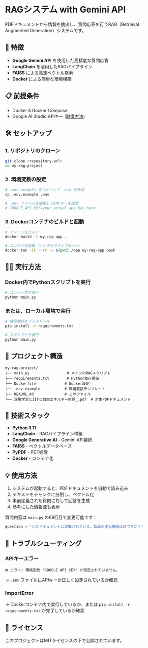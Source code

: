 # RAGシステム with Gemini API

PDFドキュメントから情報を抽出し、質問応答を行うRAG（Retrieval Augmented Generation）システムです。

## 🚀 特徴

- **Google Gemini API** を使用した高精度な質問応答
- **LangChain** を活用したRAGパイプライン
- **FAISS** による高速ベクトル検索
- **Docker** による簡単な環境構築

## 📋 前提条件

- Docker & Docker Compose
- Google AI Studio APIキー ([取得方法](https://makersuite.google.com/app/apikey))

## 🛠️ セットアップ

### 1. リポジトリのクローン
```bash
git clone <repository-url>
cd my-rag-project
```

### 2. 環境変数の設定
```bash
# .env.example をコピーして .env を作成
cp .env.example .env

# .env ファイルを編集してAPIキーを設定
# GOOGLE_API_KEY=your_actual_api_key_here
```

### 3. Dockerコンテナのビルドと起動
```bash
# イメージをビルド
docker build -t my-rag-app .

# コンテナを起動（インタラクティブモード）
docker run -it --rm -v $(pwd):/app my-rag-app bash
```

## 🏃‍♂️ 実行方法

### Docker内でPythonスクリプトを実行
```bash
# コンテナ内で実行
python main.py
```

### または、ローカル環境で実行
```bash
# 依存関係をインストール
pip install -r requirements.txt

# スクリプトを実行
python main.py
```

## 📁 プロジェクト構造

```
my-rag-project/
├── main.py                 # メインのRAGスクリプト
├── requirements.txt        # Python依存関係
├── Dockerfile             # Docker設定
├── .env.example           # 環境変数テンプレート
├── README.md              # このファイル
└── 深層学習とIITと自由エネルギー原理_.pdf  # 対象PDFドキュメント
```

## 🔧 技術スタック

- **Python 3.11**
- **LangChain** - RAGパイプライン構築
- **Google Generative AI** - Gemini API接続
- **FAISS** - ベクトルデータベース
- **PyPDF** - PDF処理
- **Docker** - コンテナ化

## 💡 使用方法

1. システムが起動すると、PDFドキュメントを自動で読み込み
2. テキストをチャンクに分割し、ベクトル化
3. 事前定義された質問に対して回答を生成
4. 参考にした情報源も表示

質問内容は `main.py` の68行目で変更可能です：
```python
question = "このドキュメントに記載されている、製品の主な機能は何ですか？"
```

## 🐛 トラブルシューティング

### APIキーエラー
```
❌ エラー: 環境変数 'GOOGLE_API_KEY' が設定されていません。
```
→ `.env` ファイルにAPIキーが正しく設定されているか確認

### ImportError
→ Dockerコンテナ内で実行しているか、または `pip install -r requirements.txt` が完了しているか確認

## 📄 ライセンス

このプロジェクトはMITライセンスの下で公開されています。
